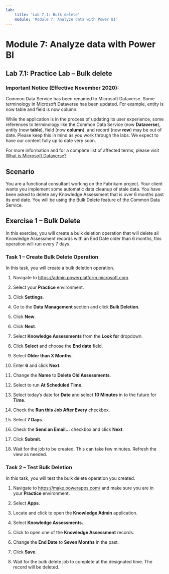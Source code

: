 ```yaml
---
lab:
    title: 'Lab 7.1: Bulk delete'
    module: 'Module 7: Analyze data with Power BI'
---
```


Module 7: Analyze data with Power BI
=======================

## Lab 7.1: Practice Lab – Bulk delete

### Important Notice (Effective November 2020):
Common Data Service has been renamed to Microsoft Dataverse. Some terminology in Microsoft Dataverse has been updated. For example, entity is now table and field is now column. 

While the application is in the process of updating its user experience, some references to terminology like the Common Data Service (now **Dataverse**), entity (now **table**), field (now **column**), and record (now **row**) may be out of date. Please keep this in mind as you work through the labs. We expect to have our content fully up to date very soon. 

For more information and for a complete list of affected terms, please visit [What is Microsoft Dataverse?](https://docs.microsoft.com/en-us/powerapps/maker/common-data-service/data-platform-intro#terminology-updates)

Scenario
--------

You are a functional consultant working on the Fabrikam project. Your client
wants you implement some automatic data cleanup of stale data. You have been
asked to delete any Knowledge Assessment that is over 6 months past its end
date. You will be using the Bulk Delete feature of the Common Data Service.

Exercise 1 – Bulk Delete
------------------------

In this exercise, you will create a bulk deletion operation that will delete all
Knowledge Assessment records with an End Date older than 6 months, this
operation will run every 7 days.

### Task 1 – Create Bulk Delete Operation

In this task, you will create a bulk deletion operation.

1.  Navigate to <https://admin.powerplatform.microsoft.com>.

2.  Select your **Practice** environment.

3.  Click **Settings**.

4.  Go to the **Data Management** section and click **Bulk Deletion**.

5.  Click **New**.

6.  Click **Next**.

7.  Select **Knowledge Assessments** from the **Look for** dropdown.

8.  Click **Select** and choose the **End date** field.

9.  Select **Older than X Months**.

10. Enter **6** and click **Next**.

11. Change the **Name** to **Delete Old Assessments**.

12. Select to run **At Scheduled Time.**

13. Select today’s date for **Date** and select **10 Minutes** in to the future
    for **Time**.

14. Check the **Run this Job After Every** checkbox.

15. Select **7 Days**.

16. Check the **Send an Email…** checkbox and click **Next**.

17. Click **Submit**.

18. Wait for the job to be created. This can take few minutes. Refresh the view as needed.

### Task 2 – Test Bulk Deletion

In this task, you will test the bulk delete operation you created.

1.  Navigate to <https://make.powerapps.com/> and make sure you are in your **Practice** environment.

2.  Select **Apps**.

3.  Locate and click to open the **Knowledge Admin** application.

4.  Select **Knowledge Assessments.**

5.  Click to open one of the **Knowledge Assessment** records.

6.  Change the **End Date** to **Seven Months** in the past.

7.  Click **Save**.

8. Wait for the bulk delete job to complete at the designated time. The record will be deleted.
